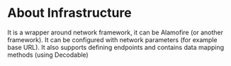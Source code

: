 #  About Infrastructure
It is a wrapper around network framework, it can be Alamofire (or another framework). It can be configured with network parameters (for example base URL). It also supports defining endpoints and contains data mapping methods (using Decodable)

